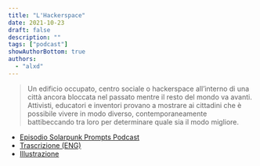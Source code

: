 ```yaml
---
title: "L'Hackerspace"
date: 2021-10-23
draft: false
description: ""
tags: ["podcast"]
showAuthorBottom: true
authors:
  - "alxd"
---
```


> Un edificio occupato, centro sociale o hackerspace all’interno di una città ancora bloccata nel passato mentre il resto del mondo va avanti. Attivisti, educatori e inventori provano a mostrare ai cittadini che è possibile vivere in modo diverso, contemporaneamente battibeccando tra loro per determinare quale sia il modo migliore.

- [Episodio Solarpunk Prompts Podcast](https://podcast.tomasino.org/@SolarpunkPrompts/episodes/the-hackerspace)
- [Trascrizione (ENG)](https://wiki.tomasino.org/writing/Solarpunk-Prompts---The-Hackerspace)
- [Illustrazione](/art/the-lemonaut-hackerspace/)
